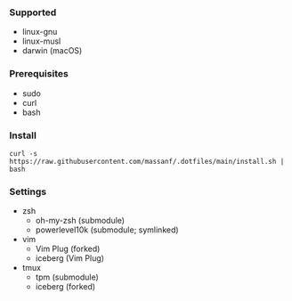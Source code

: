 ### Supported
- linux-gnu
- linux-musl
- darwin (macOS)

### Prerequisites
- sudo
- curl
- bash

### Install
```
curl -s https://raw.githubusercontent.com/massanf/.dotfiles/main/install.sh | bash
```

### Settings
- zsh
  - oh-my-zsh (submodule)
  - powerlevel10k (submodule; symlinked)
- vim
  - Vim Plug (forked)
  - iceberg (Vim Plug)
- tmux
  - tpm (submodule)
  - iceberg (forked)
